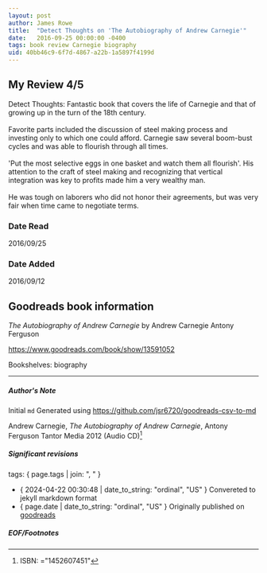 ```yaml
---
layout: post
author: James Rowe
title:  "Detect Thoughts on 'The Autobiography of Andrew Carnegie'"
date:   2016-09-25 00:00:00 -0400
tags: book review Carnegie biography
uid: 40bb46c9-6f7d-4867-a22b-1a5897f4199d
---
```


<!-- highly dependent on how you personally use jekyll templates, and how you want this to show up -->

## My Review 4/5

Detect Thoughts: Fantastic book that covers the life of Carnegie and that of growing up in the turn of the 18th century.<br/><br/>Favorite parts included the discussion of steel making process and investing only to which one could afford. Carnegie saw several boom-bust cycles and was able to flourish through all times.<br/><br/>'Put the most selective eggs in one basket and watch them all flourish'. His attention to the craft of steel making and recognizing that vertical integration was key to profits made him a very wealthy man.<br/><br/>He was tough on laborers who did not honor their agreements, but was very fair when time came to negotiate terms.

### Date Read
2016/09/25

### Date Added
2016/09/12

## Goodreads book information

*The Autobiography of Andrew Carnegie* by Andrew Carnegie
Antony Ferguson

https://www.goodreads.com/book/show/13591052

Bookshelves: biography

---

##### Author's Note

Initial `md` Generated using https://github.com/jsr6720/goodreads-csv-to-md

Andrew Carnegie, *The Autobiography of Andrew Carnegie*, Antony Ferguson Tantor Media 2012 (Audio CD)[^1]

##### Significant revisions

tags: { page.tags | join: ", " } <!-- todo move this somewhere -->

- { 2024-04-22 00:30:48 | date_to_string: "ordinal", "US" } Convereted to jekyll markdown format 
- { page.date | date_to_string: "ordinal", "US" } Originally published on [goodreads](https://www.goodreads.com)

##### EOF/Footnotes

[^1]: ISBN: ="1452607451"